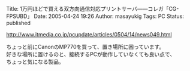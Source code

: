 Title: 1万円ほどで買える双方向通信対応プリントサーバ——コレガ「CG-FPSUBD」
Date: 2005-04-24 19:26
Author: masayukig
Tags: PC
Status: published

<http://www.itmedia.co.jp/pcupdate/articles/0504/14/news049.html>

ちょっと前にCanonのMP770を買って、置き場所に困っています。  
好きな場所に置けるのと、接続するPCが動作していなくても良い点で、  
ちょっと気になる製品。
